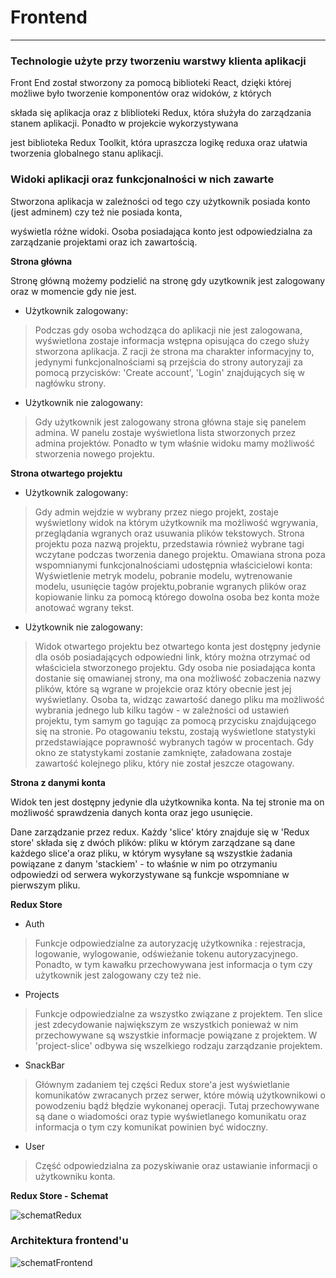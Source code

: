 # Frontend

---

### Technologie użyte przy tworzeniu warstwy klienta aplikacji

Front End został stworzony za pomocą biblioteki React, dzięki której możliwe było tworzenie komponentów oraz widoków, z których 

składa się aplikacja oraz z bliblioteki Redux, która służyła do zarządzania stanem aplikacji. Ponadto w projekcie wykorzystywana 

jest biblioteka Redux Toolkit, która upraszcza logikę reduxa oraz ułatwia tworzenia globalnego stanu aplikacji.

### Widoki aplikacji oraz funkcjonalności w nich zawarte

Stworzona aplikacja w zależności od tego czy użytkownik posiada konto (jest adminem) czy też nie posiada konta, 

wyświetla różne widoki. Osoba posiadająca konto jest odpowiedzialna za zarządzanie projektami oraz ich zawartością.

**Strona główna**

Stronę główną możemy podzielić na stronę gdy uzytkownik jest zalogowany oraz w momencie gdy nie jest.

* Użytkownik zalogowany:
>Podczas gdy osoba wchodząca do aplikacji nie jest zalogowana, wyświetlona zostaje informacja wstępna opisująca 
>do czego służy stworzona aplikacja. Z racji że strona ma charakter informacyjny to, jedynymi funkcjonalnościami są
>przejścia do strony autoryzaji za pomocą przycisków: 'Create account', 'Login' znajdujących się w nagłówku strony.
>
* Użytkownik nie zalogowany:
>Gdy użytkownik jest zalogowany strona główna staje się panelem admina. W panelu zostaje wyświetlona lista stworzonych 
>przez admina projektów. Ponadto w tym właśnie widoku mamy możliwość stworzenia nowego projektu.
	
**Strona otwartego projektu**
* Użytkownik zalogowany:
>Gdy admin wejdzie w wybrany przez niego projekt, zostaje wyświetlony widok na którym użytkownik ma możliwość wgrywania, 
>przeglądania wgranych oraz usuwania plików tekstowych. Strona projektu poza nazwą projektu, przedstawia również wybrane 
>tagi wczytane podczas tworzenia danego projektu. Omawiana strona poza wspomnianymi funkcjonalnościami udostępnia właścicielowi 
>konta: Wyświetlenie metryk modelu, pobranie modelu, wytrenowanie modelu, usunięcie tagów projektu,pobranie wgranych 
>plików oraz kopiowanie linku za pomocą którego dowolna osoba bez konta może anotować wgrany tekst. 

* Użytkownik nie zalogowany:
>Widok otwartego projektu bez otwartego konta jest dostępny jedynie dla osób posiadających odpowiedni link, który można 
>otrzymać od właściciela stworzonego projektu. Gdy osoba nie posiadająca konta dostanie się omawianej strony, ma ona możliwość 
>zobaczenia nazwy plików, które są wgrane w projekcie oraz który obecnie jest jej wyświetlany. Osoba ta, widząc zawartość danego 
>pliku ma możliwość wybrania jednego lub kilku tagów - w zależności od ustawień projektu, tym samym go tagując za pomocą przycisku 
>znajdującego się na stronie. Po otagowaniu tekstu, zostają wyświetlone statystyki przedstawiające poprawność wybranych tagów w procentach. 
>Gdy okno ze statystykami zostanie zamknięte, załadowana zostaje zawartość kolejnego pliku, który nie został jeszcze otagowany.

**Strona z danymi konta**

Widok ten jest dostępny jedynie dla użytkownika konta. Na tej stronie ma on możliwość sprawdzenia danych konta oraz jego usunięcie.

Dane zarządzanie przez redux. Każdy 'slice' który znajduje się w 'Redux store' składa się z dwóch plików: pliku w którym zarządzane
są dane każdego slice'a oraz pliku, w którym wysyłane są wszystkie żadania powiązane z danym 'stackiem' - to właśnie w nim po otrzymaniu
odpowiedzi od serwera wykorzystywane są funkcje wspomniane w pierwszym pliku.

**Redux Store**

* Auth
>Funkcje odpowiedzialne za autoryzację użytkownika : rejestracja, logowanie, wylogowanie, odświeżanie tokenu autoryzacyjnego. 
>Ponadto, w tym kawałku przechowywana jest informacja o tym czy użytkownik jest zalogowany czy też nie.

* Projects
>Funkcje odpowiedzialne za wszystko związane z projektem. Ten slice jest zdecydowanie największym ze wszystkich ponieważ w nim 
>przechowywane są wszystkie informacje powiązane z projektem. W 'project-slice' odbywa się wszelkiego rodzaju zarządzanie projektem.

* SnackBar
>Głównym zadaniem tej części Redux store'a jest wyświetlanie komunikatów zwracanych przez serwer, które mówią użytkownikowi o 
>powodzeniu bądź błędzie wykonanej operacji. Tutaj przechowywane są dane o wiadomości oraz typie wyświetlanego komunikatu oraz 
>informacja o tym czy komunikat powinien być widoczny. 

* User
>Część odpowiedzialna za pozyskiwanie oraz ustawianie informacji o użytkowniku konta. 

**Redux Store - Schemat**

![schematRedux](https://user-images.githubusercontent.com/65126274/172253725-1c7f590d-c03e-41f1-a18f-534614dc9a0d.svg ':size=150%')


### Architektura frontend'u

![schematFrontend](https://user-images.githubusercontent.com/65126274/172253048-1cc23c4d-0372-4f6e-bdc0-7025da356fa1.svg)

